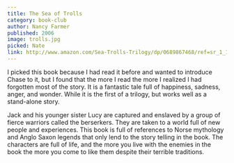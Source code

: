 ```yaml
---
title: The Sea of Trolls
category: book-club
author: Nancy Farmer
published: 2006
image: trolls.jpg
picked: Nate
link: http://www.amazon.com/Sea-Trolls-Trilogy/dp/0689867468/ref=sr_1_1?ie=UTF8&qid=1442357820&sr=8-1&keywords=sea+of+trolls
---
```


I picked this book because I had read it before and wanted to introduce Chase to it, but I found that the more I read the more I realized I had forgotten most of the story. It is a fantastic tale full of happiness, sadness, anger, and wonder. While it is the first of a trilogy, but works well as a stand-alone story.

Jack and his younger sister Lucy are captured and enslaved by a group of fierce warriors called the berserkers. They are taken to a world full of new people and experiences. This book is full of references to Norse mythology and Anglo Saxon legends that only lend to the story telling in the book. The characters are full of life, and the more you live with the enemies in the book the more you come to like them despite their terrible traditions.
